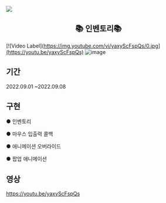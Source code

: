 <img src="https://img.shields.io/badge/unity-%23000000.svg?style=for-the-badge&logo=unity&logoColor=white"/>
<h2 align="center"><b>📚 인벤토리📚</b></h2>

[![Video Label](https://img.youtube.com/vi/yaxyScFspQs/0.jpg](https://youtu.be/yaxyScFspQs)
![image](https://user-images.githubusercontent.com/67354549/191324188-b7c67866-7d53-4cb3-a1c9-1801b2858ec3.png)


## 기간
2022.09.01 ~2022.09.08


## 구현

 ● 인벤토리

 ● 마우스 입출력 콜백

 ● 애니메이션 오버라이드

 ● 팝업 애니메이션
 

## 영상
<a href="주소(url)"> https://youtu.be/yaxyScFspQs </a>

